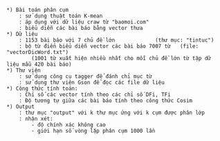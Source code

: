 	*) Bài toán phân cụm	
		: sử dụng thuật toán K-mean 
		: áp dụng với dữ liệu craw từ "baomoi.com"
		: biểu diễn các bài báo bằng vector thưa
	*) Dữ liệu
		: 1153 bài báo với 7 chủ đề lớn 			(thư mục: "tintuc")
		: bộ từ điển biểu diễn vector các bài báo 7007 từ	(file: "vectorDicWord.txt")
			(1001 từ xuất hiện nhiều nhất cho mỗi chủ đề lớn từ tập dữ liệu mẫu 420 bài báo)
	*) Thư viện
		: sử dụng công cụ tagger để đánh chỉ mục từ
		: sử dụng thư viện Gson để đọc các file dữ liệu
	*) Công thức tính toán:
		: Chỉ số các vector tính theo các chỉ số DFi, TFi
		: Độ tương tự giữa các bài báo tính theo công thức Cosim
	*) Output
		: thư mục "output" với k thư mục ứng với k cụm được phân lớp
		: nhận xét: 
			- độ chính xác không cao
			- giới hạn số vòng lặp phân cụm 1000 lần
